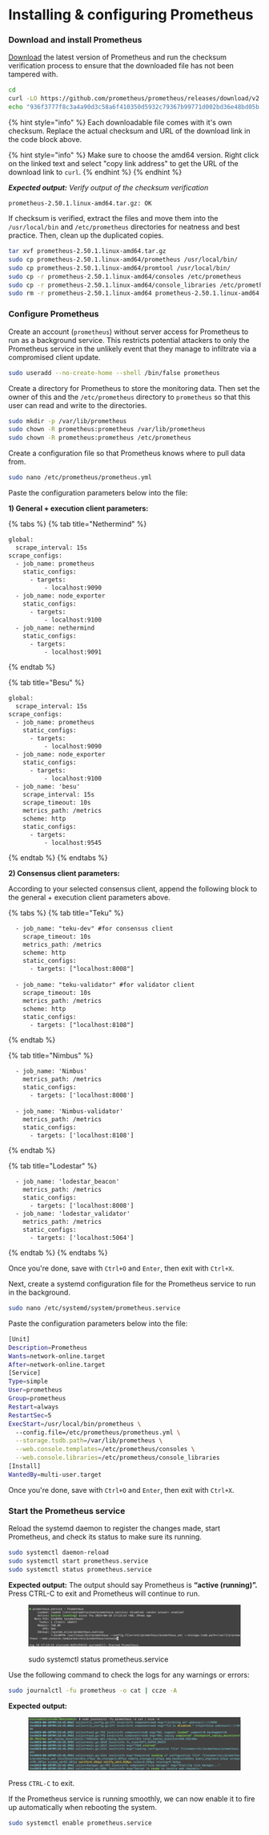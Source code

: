 # Installing & configuring Prometheus

### Download and install Prometheus

[Download](https://prometheus.io/download/) the latest version of Prometheus and run the checksum verification process to ensure that the downloaded file has not been tampered with.

```bash
cd
curl -LO https://github.com/prometheus/prometheus/releases/download/v2.50.1/prometheus-2.50.1.linux-amd64.tar.gz
echo "936f3777f8c3a4a90d3c58a6f410350d5932c79367b99771d002bd36e48bd05b prometheus-2.50.1.linux-amd64.tar.gz" | sha256sum --check
```

{% hint style="info" %}
Each downloadable file comes with it's own checksum. Replace the actual checksum and URL of the download link in the code block above.

{% hint style="info" %}
Make sure to choose the amd64 version. Right click on the linked text and select "copy link address" to get the URL of the download link to `curl`.
{% endhint %}
{% endhint %}

_**Expected output:** Verify output of the checksum verification_

```
prometheus-2.50.1.linux-amd64.tar.gz: OK
```

If checksum is verified, extract the files and move them into the `/usr/local/bin` and `/etc/prometheus` directories for neatness and best practice. Then, clean up the duplicated copies.

```bash
tar xvf prometheus-2.50.1.linux-amd64.tar.gz
sudo cp prometheus-2.50.1.linux-amd64/prometheus /usr/local/bin/
sudo cp prometheus-2.50.1.linux-amd64/promtool /usr/local/bin/
sudo cp -r prometheus-2.50.1.linux-amd64/consoles /etc/prometheus
sudo cp -r prometheus-2.50.1.linux-amd64/console_libraries /etc/prometheus
sudo rm -r prometheus-2.50.1.linux-amd64 prometheus-2.50.1.linux-amd64.tar.gz
```

### Configure Prometheus&#x20;

Create an account (`prometheus`) without server access for Prometheus to run as a background service. This restricts potential attackers to only the Prometheus service in the unlikely event that they manage to infiltrate via a compromised client update.

```bash
sudo useradd --no-create-home --shell /bin/false prometheus
```

Create a directory for Prometheus to store the monitoring data. Then set the owner of this and the `/etc/prometheus` directory to `prometheus` so that this user can read and write to the directories.

```bash
sudo mkdir -p /var/lib/prometheus
sudo chown -R prometheus:prometheus /var/lib/prometheus
sudo chown -R prometheus:prometheus /etc/prometheus
```

Create a configuration file so that Prometheus knows where to pull data from.

```bash
sudo nano /etc/prometheus/prometheus.yml
```

Paste the configuration parameters below into the file:

**1) General + execution client parameters:**

{% tabs %}
{% tab title="Nethermind" %}
```
global:
  scrape_interval: 15s
scrape_configs:
  - job_name: prometheus
    static_configs:
      - targets:
          - localhost:9090
  - job_name: node_exporter
    static_configs:
      - targets:
          - localhost:9100
  - job_name: nethermind
    static_configs:
      - targets:
          - localhost:9091
```
{% endtab %}

{% tab title="Besu" %}
```
global:
  scrape_interval: 15s
scrape_configs:
  - job_name: prometheus
    static_configs:
      - targets:
          - localhost:9090
  - job_name: node_exporter
    static_configs:
      - targets:
          - localhost:9100
  - job_name: 'besu'
    scrape_interval: 15s
    scrape_timeout: 10s
    metrics_path: /metrics
    scheme: http
    static_configs:
      - targets:
          - localhost:9545
```
{% endtab %}
{% endtabs %}

**2) Consensus client parameters:**

According to your selected consensus client, append the following block to the general + execution client parameters above.

{% tabs %}
{% tab title="Teku" %}
```
  - job_name: "teku-dev" #for consensus client
    scrape_timeout: 10s
    metrics_path: /metrics
    scheme: http
    static_configs:
      - targets: ["localhost:8008"]
      
  - job_name: "teku-validator" #for validator client
    scrape_timeout: 10s
    metrics_path: /metrics
    scheme: http
    static_configs:
      - targets: ["localhost:8108"]

```
{% endtab %}

{% tab title="Nimbus" %}
```
  - job_name: 'Nimbus'
    metrics_path: /metrics
    static_configs:
      - targets: ['localhost:8008']
      
  - job_name: 'Nimbus-validator'
    metrics_path: /metrics
    static_configs:
      - targets: ['localhost:8108']
```
{% endtab %}

{% tab title="Lodestar" %}
```
  - job_name: 'lodestar_beacon'
    metrics_path: /metrics
    static_configs:
      - targets: ['localhost:8008']
  - job_name: 'lodestar_validator'
    metrics_path: /metrics
    static_configs:
      - targets: ['localhost:5064']
```
{% endtab %}
{% endtabs %}

Once you're done, save with `Ctrl+O` and `Enter`, then exit with `Ctrl+X`.

Next, create a systemd configuration file for the Prometheus service to run in the background.

```bash
sudo nano /etc/systemd/system/prometheus.service
```

Paste the configuration parameters below into the file:

```bash
[Unit]
Description=Prometheus
Wants=network-online.target
After=network-online.target
[Service]
Type=simple
User=prometheus
Group=prometheus
Restart=always
RestartSec=5
ExecStart=/usr/local/bin/prometheus \
  --config.file=/etc/prometheus/prometheus.yml \
  --storage.tsdb.path=/var/lib/prometheus \
  --web.console.templates=/etc/prometheus/consoles \
  --web.console.libraries=/etc/prometheus/console_libraries
[Install]
WantedBy=multi-user.target
```

Once you're done, save with `Ctrl+O` and `Enter`, then exit with `Ctrl+X`.

### Start the Prometheus service

Reload the systemd daemon to register the changes made, start Prometheus, and check its status to make sure its running.

```bash
sudo systemctl daemon-reload
sudo systemctl start prometheus.service
sudo systemctl status prometheus.service
```

**Expected output:** The output should say Prometheus is **“active (running)”.** Press CTRL-C to exit and Prometheus will continue to run.

<figure><img src="../../.gitbook/assets/Screenshot 2023-08-10 at 5.14.03 PM.png" alt=""><figcaption><p>sudo systemctl status prometheus.service</p></figcaption></figure>

Use the following command to check the logs for any warnings or errors:

```bash
sudo journalctl -fu prometheus -o cat | ccze -A
```

**Expected output:**

<figure><img src="../../.gitbook/assets/Screenshot 2023-08-10 at 5.15.25 PM.png" alt=""><figcaption></figcaption></figure>

Press `CTRL-C` to exit.

If the Prometheus service is running smoothly, we can now enable it to fire up automatically when rebooting the system.

```bash
sudo systemctl enable prometheus.service
```
